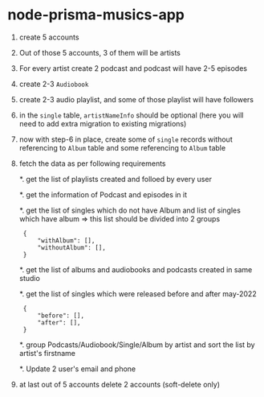 # node-prisma-musics-app

1. create 5 accounts
2. Out of those 5 accounts, 3 of them will be artists
3. For every artist create 2 podcast and podcast will have 2-5 episodes
4. create 2-3 `Audiobook`
5. create 2-3 audio playlist, and some of those playlist will have followers
6. in the `single` table, `artistNameInfo` should be optional (here you will need to add extra migration to existing migrations)
7. now with step-6 in place, create some of `single` records without referencing to `Album` table and some referencing to `Album` table
8. fetch the data as per following requirements
       
    *. get the list of playlists created and folloed by every user

    *. get the information of Podcast and episodes in it

    *. get the list of singles which do not have Album and list of singles which have album => this list should be divided into 2 groups
       
        {
            "withAlbum": [],
            "withoutAlbum": [],
        }
        
    *. get the list of albums and audiobooks and podcasts created in same studio

    *. get the list of singles which were released before and after may-2022
      
        {
            "before": [],
            "after": [],
        }

    *. group Podcasts/Audiobook/Single/Album by artist and sort the list by artist's firstname

    *. Update 2 user's email and phone        

9. at last out of 5 accounts delete 2 accounts (soft-delete only)
